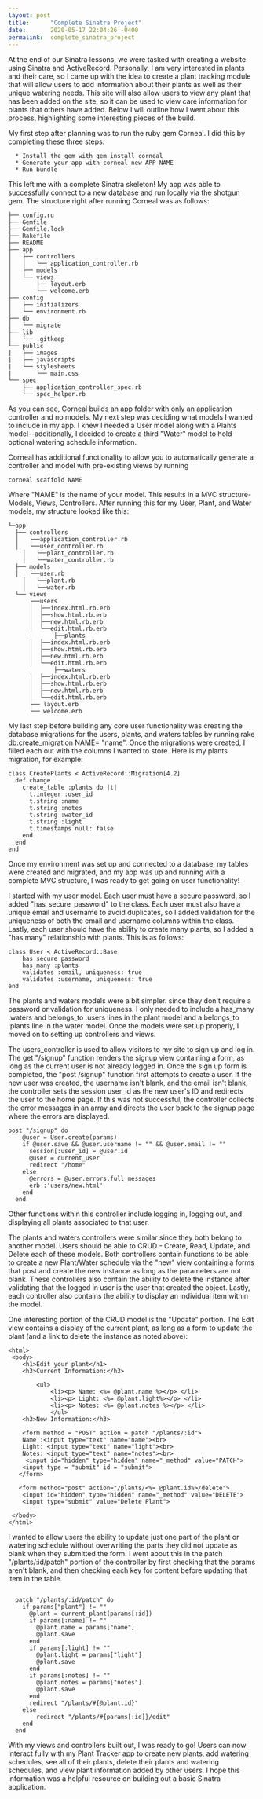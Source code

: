 ```yaml
---
layout: post
title:      "Complete Sinatra Project"
date:       2020-05-17 22:04:26 -0400
permalink:  complete_sinatra_project
---
```



At the end of our Sinatra lessons, we were tasked with creating a website using Sinatra and ActiveRecord. Personally, I am very interested in plants and their care, so I came up with the idea to create a plant tracking module that will allow users to add information about their plants as well as their unique watering needs. This site will also allow users to view any plant that has been added on the site, so it can be used to view care information for plants that others have added. Below I will outline how I went about this process, highlighting some interesting pieces of the build. 

My first step after planning was to run the ruby gem Corneal. I did this by completing these three steps:

      * Install the gem with gem install corneal
      * Generate your app with corneal new APP-NAME
      * Run bundle

This left me with a complete Sinatra skeleton! My app was able to successfully connect to a new database and run locally via the shotgun gem. The structure right after running Corneal was as follows:

```
├── config.ru
├── Gemfile
├── Gemfile.lock
├── Rakefile
├── README
├── app
│   ├── controllers
│   │   └── application_controller.rb
│   ├── models
│   └── views
│       ├── layout.erb
│       └── welcome.erb
├── config
│   ├── initializers
│   └── environment.rb
├── db
│   └── migrate
├── lib
│   └── .gitkeep
└── public
|   ├── images
|   ├── javascripts
|   └── stylesheets
|       └── main.css
└── spec
    ├── application_controller_spec.rb
    └── spec_helper.rb
``` 
		

As you can see, Corneal builds an app folder with only an application controller and no models. My next step was deciding what models I wanted to include in my app. I knew I needed a User model along with a Plants model--additionally, I decided to create a third "Water" model to hold optional watering schedule information. 

Corneal has additional functionality to allow you to automatically generate a controller and model with pre-existing views by running 

```
corneal scaffold NAME
```

Where "NAME" is the name of your model. This results in a MVC structure- Models, Views, Controllers. After running this for my User, Plant, and Water models, my structure looked like this:

```
└─app
  ├── controllers
  │   ├──application_controller.rb
  │   └──user_controller.rb
	│   └──plant_controller.rb
	│   └──water_controller.rb
  ├── models
  │   └──user.rb
	│   └──plant.rb
	│   └──water.rb
  └── views
      ├──users
      │  ├──index.html.rb.erb
      │  ├──show.html.rb.erb
      │  ├──new.html.rb.erb
      │  └──edit.html.rb.erb
			 ├──plants
      │  ├──index.html.rb.erb
      │  ├──show.html.rb.erb
      │  ├──new.html.rb.erb
      │  └──edit.html.rb.erb
			 ├──waters
      │  ├──index.html.rb.erb
      │  ├──show.html.rb.erb
      │  ├──new.html.rb.erb
      │  └──edit.html.rb.erb
      ├── layout.erb
      └── welcome.erb
```

My last step before building any core user functionality was creating the database migrations for the users, plants, and waters tables by running rake db:create_migration NAME= "name".  Once the migrations were created, I filled each out with the columns I wanted to store. Here is my plants migration, for example:

```
class CreatePlants < ActiveRecord::Migration[4.2]
  def change
    create_table :plants do |t|
      t.integer :user_id
      t.string :name
      t.string :notes
      t.string :water_id
      t.string :light
      t.timestamps null: false
    end
  end
end
```

Once my environment was set up and connected to a database, my tables were created and migrated, and my app was up and running with a complete MVC structure, I was ready to get going on user functionality!

I started with my user model. Each user must have a secure password, so I added "has_secure_password" to the class. Each user must also have a unique email and username to avoid duplicates, so I added validation for the uniqueness of both the email and username columns within the class. Lastly, each user should have the ability to create many plants, so I added a "has many" relationship with plants. This is as follows:


```
class User < ActiveRecord::Base
    has_secure_password
    has_many :plants
    validates :email, uniqueness: true
    validates :username, uniqueness: true
end

```


The plants and waters models were a bit simpler. since they don't require a password or validation for uniqueness. I only needed to include a has_many :waters and belongs_to :users lines in the plant model and a belongs_to :plants line in the water model. Once the models were set up properly, I moved on to setting up controllers and views.

The users_controller is used to allow visitors to my site to sign up and log in. The  get "/signup"  function renders the signup view containing a form, as long as the current user is not already logged in. Once the sign up form is completed, the "post /signup" function first attempts to create a user. If the new user was created, the username isn't blank, and the email isn't blank, the controller sets the session user_id as the new user's ID and redirects the user to the home page. If this was not successful, the controller collects the error messages in an array and directs the user back to the signup page where the errors are displayed. 

```
post "/signup" do
    @user = User.create(params)
    if @user.save && @user.username != "" && @user.email != ""
      session[:user_id] = @user.id
      @user = current_user 
      redirect "/home"
    else
      @errors = @user.errors.full_messages
      erb :'users/new.html'
    end
  end
```

Other functions within this controller include logging in, logging out, and displaying all plants associated to that user. 

The plants and waters controllers were similar since they both belong to another model. Users should be able to CRUD - Create, Read, Update, and Delete each of these models.  Both controllers contain functions to be able to create a new Plant/Water schedule via the "new" view containing a forms that post and create the new instance as long as the parameters are not blank. These controllers also contain the ability to delete the instance after validating that the logged in user is the user that created the object.  Lastly, each controller also contains the ability to display an individual item within the model. 

One interesting portion of the CRUD model is the "Update" portion. The Edit view contains a display of the current plant, as long as a form to update the plant (and a link to delete the instance as noted above):

```
<html>
 <body>
    <h1>Edit your plant</h1>
    <h3>Current Information:</h3>

        <ul>
            <li><p> Name: <%= @plant.name %></p> </li>
            <li><p> Light: <%= @plant.light%></p> </li>
            <li><p> Notes: <%= @plant.notes %></p> </li>
            </ul>
    <h3>New Information:</h3>
  
    <form method = "POST" action = patch "/plants/:id">
    Name :<input type="text" name="name"><br>
    Light: <input type="text" name="light"><br>
    Notes: <input type="text" name="notes"><br>
     <input id="hidden" type="hidden" name="_method" value="PATCH">
    <input type = "submit" id = "submit">
   </form>

   <form method="post" action="/plants/<%= @plant.id%>/delete">
    <input id="hidden" type="hidden" name="_method" value="DELETE">
    <input type="submit" value="Delete Plant">

 </body>
</html>
```

I wanted to allow users the ability to update just one part of the plant or watering schedule without overwriting the parts they did not update as blank when they submitted the form. I went about this in the  patch "/plants/:id/patch"  portion of the controller by first checking that the params aren't blank, and then checking each key for content before updating that item in the table. 

```

  patch "/plants/:id/patch" do
    if params["plant"] != ""
      @plant = current_plant(params[:id])
      if params[:name] != ""
        @plant.name = params["name"]
        @plant.save
      end
      if params[:light] != ""
        @plant.light = params["light"]
        @plant.save
      end
      if params[:notes] != ""
        @plant.notes = params["notes"]
        @plant.save
      end
      redirect "/plants/#{@plant.id}"
    else   
        redirect "/plants/#{params[:id]}/edit"
    end
  end
```

With my views and controllers built out, I was ready to go! Users can now interact fully with my Plant Tracker app to create new plants, add watering schedules, see all of their plants, delete their plants and watering schedules, and view plant information added by other users. I hope this information was a helpful resource on building out a basic Sinatra application. 
